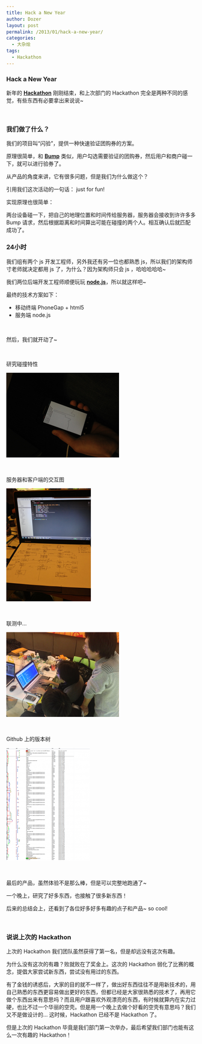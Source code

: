 ```yaml
---
title: Hack a New Year
author: Dozer
layout: post
permalink: /2013/01/hack-a-new-year/
categories:
  - 大杂烩
tags:
  - Hackathon
---
```


### Hack a New Year

新年的 <a href="http://zh.wikipedia.org/zh/Hackathon" target="_blank"><strong>Hackathon</strong></a> 刚刚结束，和上次部门的 Hackathon 完全是两种不同的感觉，有些东西有必要拿出来说说~

&nbsp;

### 我们做了什么？

我们的项目叫“闪验”，提供一种快速验证团购券的方案。

原理很简单，和 <a href="https://bu.mp/" target="_blank"><strong>Bump</strong></a> 类似，用户勾选需要验证的团购券，然后用户和商户碰一下，就可以进行验券了。

从产品的角度来讲，它有很多问题，但是我们为什么做这个？

引用我们这次活动的一句话： just for fun!

实现原理也很简单：

两台设备碰一下，把自己的地理位置和时间传给服务器，服务器会接收到许许多多 Bump 请求，然后根据距离和时间算出可能在碰撞的两个人。相互确认后就匹配成功了。

<!--more-->

### 24小时

我们组有两个 js 开发工程师，另外我还有另一位也都熟悉 js，所以我们的架构师寸老师就决定都用 js 了，为什么？因为架构师只会 js ，哈哈哈哈哈~

我们两位后端开发工程师顺便玩玩 <a href="http://zh.wikipedia.org/wiki/Node.js" target="_blank"><strong>node.js</strong></a>，所以就这样吧~

最终的技术方案如下：

*   移动终端 PhoneGap + html5
*   服务端 node.js

&nbsp;

然后，我们就开动了~

&nbsp;

研究碰撞特性

[<img class="alignnone size-medium wp-image-1031" alt="bump" src="/uploads/2013/01/bump-300x225.png" width="300" height="225" />][1]

&nbsp;

服务器和客户端的交互图

[<img class="alignnone size-medium wp-image-1032" alt="server" src="/uploads/2013/01/server-225x300.png" width="225" height="300" />][2]

&nbsp;

联测中…

[<img class="alignnone size-medium wp-image-1033" alt="all" src="/uploads/2013/01/all-300x225.png" width="300" height="225" />][3]

&nbsp;

Github 上的版本树

[<img class="alignnone size-medium wp-image-1034" alt="github" src="/uploads/2013/01/github-222x300.png" width="222" height="300" />][4]

&nbsp;

最后的产品，虽然体验不是那么棒，但是可以完整地跑通了~

一个晚上，研究了好多东西，也接触了很多新东西！

后来的总结会上，还看到了各位好多好多有趣的点子和产品~ so cool!

&nbsp;

### 说说上次的 Hackathon

上次的 Hackathon 我们团队虽然获得了第一名，但是却远没有这次有趣。

为什么没有这次的有趣？败就败在了奖金上。这次的 Hackathon 弱化了比赛的概念，提倡大家尝试新东西，尝试没有用过的东西。

有了金钱的诱惑后，大家的目的就不一样了，做出好东西往往不是用新技术的，用自己熟悉的东西更容易做出更好的东西，但都已经是大家很熟悉的技术了，再用它做个东西出来有意思吗？而且用户跟喜欢外观漂亮的东西，有时候就算内在实力过硬，也比不过一个华丽的空壳。但是用一个晚上去做个好看的空壳有意思吗？我们又不是做设计的… 这时候，Hackathon 已经不是 Hackathon 了。

但是上次的 Hackathon 毕竟是我们部门第一次举办，最后希望我们部门也能有这么一次有趣的 Hackathon！

&nbsp;

&nbsp;

 [1]: /uploads/2013/01/bump.png
 [2]: /uploads/2013/01/server.png
 [3]: /uploads/2013/01/all.png
 [4]: /uploads/2013/01/github.png
